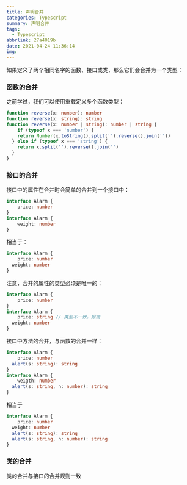 ```yaml
---
title: 声明合并
categories: Typescript
summary: 声明合并
tags:
  - Typescript
abbrlink: 27a4019b
date: 2021-04-24 11:36:14
img:
---
```



如果定义了两个相同名字的函数、接口或类，那么它们会合并为一个类型：

<!--more-->

### 函数的合并

之前学过，我们可以使用重载定义多个函数类型：

```typescript
function reverse(x: number): number
function reverse(x: string): string
function reverse(x: number | string): number | string {
	if (typeof x === 'number') {
  	return Number(x.toString().split('').reverse().join(''))
  } else if (typeof x === 'string') {
  	return x.split('').reverse().join('')
  }
}
```



### 接口的合并

接口中的属性在合并时会简单的合并到一个接口中：

```typescript
interface Alarm {
	price: number
}
interface Alarm {
	weight: number
}
```

相当于：

```typescript
interface Alarm {
	price: number
  weight: number
}
```

注意，合并的属性的类型必须是唯一的：

```typescript
interface Alarm {
	price: number
}
interface Alarm {
	price: string // 类型不一致，报错
  weight: number
}
```

接口中方法的合并，与函数的合并一样：

```typescript
interface Alarm {
	price: number
  alert(s: string): string
}
interface Alarm {
	weigth: number
  alert(s: string, n: number): string
}
```

相当于

```typescript
interface Alarm {
	price: number
  weight: number
  alert(s: string): string
  alert(s: string, n: number): string
}
```



### 类的合并

类的合并与接口的合并规则一致

